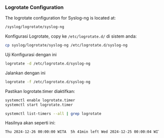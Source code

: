 ### Logrotate Configuration
The logrotate configuration for Syslog-ng is located at:
```bash
/syslog/logrotate/syslog-ng
```

Konfigurasi Logrotate, copy ke `/etc/logrotate.d/` di sistem anda:

```bash
cp syslog/logrotate/syslog-ng /etc/logrotate.d/syslog-ng
```

Uji Konfigurasi dengan ini
```bash
logrotate -d /etc/logrotate.d/syslog-ng
```

Jalankan dengan ini
```bash
logrotate -f /etc/logrotate.d/syslog-ng
```

Pastikan logrotate.timer diaktifkan:
```bash
systemctl enable logrotate.timer
systemctl start logrotate.timer
```

```bash
systemctl list-timers --all | grep logrotate
```

Hasilnya akan seperti ini:
```bash
Thu 2024-12-26 00:00:00 WITA  5h 41min left Wed 2024-12-25 00:00:04 WITA  18h ago   logrotate.timer logrotate.service
```